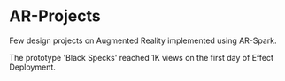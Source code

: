 # AR-Projects
Few design projects on Augmented Reality implemented using AR-Spark.

The prototype 'Black Specks' reached 1K views on the first day of Effect Deployment.
